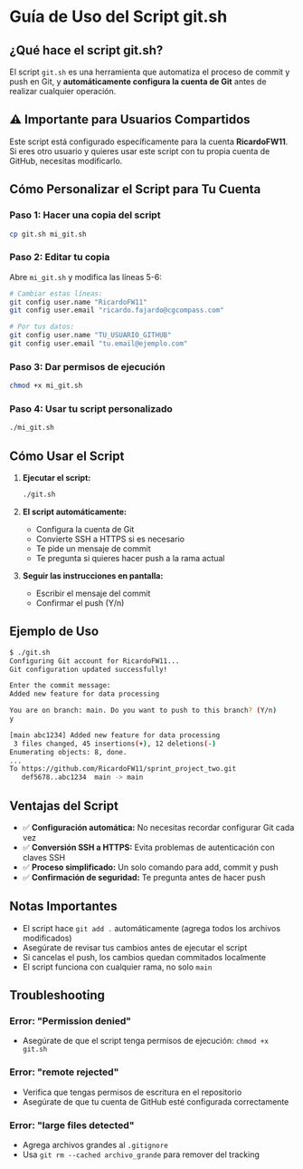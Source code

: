 # Guía de Uso del Script git.sh

## ¿Qué hace el script git.sh?

El script `git.sh` es una herramienta que automatiza el proceso de commit y push en Git, y **automáticamente configura la cuenta de Git** antes de realizar cualquier operación.

## ⚠️ Importante para Usuarios Compartidos

Este script está configurado específicamente para la cuenta **RicardoFW11**. Si eres otro usuario y quieres usar este script con tu propia cuenta de GitHub, necesitas modificarlo.

## Cómo Personalizar el Script para Tu Cuenta

### Paso 1: Hacer una copia del script
```bash
cp git.sh mi_git.sh
```

### Paso 2: Editar tu copia
Abre `mi_git.sh` y modifica las líneas 5-6:

```bash
# Cambiar estas líneas:
git config user.name "RicardoFW11"
git config user.email "ricardo.fajardo@cgcompass.com"

# Por tus datos:
git config user.name "TU_USUARIO_GITHUB"
git config user.email "tu.email@ejemplo.com"
```

### Paso 3: Dar permisos de ejecución
```bash
chmod +x mi_git.sh
```

### Paso 4: Usar tu script personalizado
```bash
./mi_git.sh
```

## Cómo Usar el Script

1. **Ejecutar el script:**
   ```bash
   ./git.sh
   ```

2. **El script automáticamente:**
   - Configura la cuenta de Git
   - Convierte SSH a HTTPS si es necesario
   - Te pide un mensaje de commit
   - Te pregunta si quieres hacer push a la rama actual

3. **Seguir las instrucciones en pantalla:**
   - Escribir el mensaje del commit
   - Confirmar el push (Y/n)

## Ejemplo de Uso

```bash
$ ./git.sh
Configuring Git account for RicardoFW11...
Git configuration updated successfully!

Enter the commit message:
Added new feature for data processing

You are on branch: main. Do you want to push to this branch? (Y/n)
y

[main abc1234] Added new feature for data processing
 3 files changed, 45 insertions(+), 12 deletions(-)
Enumerating objects: 8, done.
...
To https://github.com/RicardoFW11/sprint_project_two.git
   def5678..abc1234  main -> main
```

## Ventajas del Script

- ✅ **Configuración automática:** No necesitas recordar configurar Git cada vez
- ✅ **Conversión SSH a HTTPS:** Evita problemas de autenticación con claves SSH
- ✅ **Proceso simplificado:** Un solo comando para add, commit y push
- ✅ **Confirmación de seguridad:** Te pregunta antes de hacer push

## Notas Importantes

- El script hace `git add .` automáticamente (agrega todos los archivos modificados)
- Asegúrate de revisar tus cambios antes de ejecutar el script
- Si cancelas el push, los cambios quedan commitados localmente
- El script funciona con cualquier rama, no solo `main`

## Troubleshooting

### Error: "Permission denied"
- Asegúrate de que el script tenga permisos de ejecución: `chmod +x git.sh`

### Error: "remote rejected"
- Verifica que tengas permisos de escritura en el repositorio
- Asegúrate de que tu cuenta de GitHub esté configurada correctamente

### Error: "large files detected"
- Agrega archivos grandes al `.gitignore`
- Usa `git rm --cached archivo_grande` para remover del tracking
